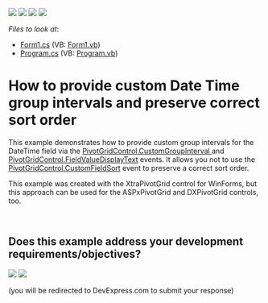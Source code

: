 <!-- default badges list -->
![](https://img.shields.io/endpoint?url=https://codecentral.devexpress.com/api/v1/VersionRange/128579674/10.1.8%2B)
[![](https://img.shields.io/badge/Open_in_DevExpress_Support_Center-FF7200?style=flat-square&logo=DevExpress&logoColor=white)](https://supportcenter.devexpress.com/ticket/details/E2726)
[![](https://img.shields.io/badge/📖_How_to_use_DevExpress_Examples-e9f6fc?style=flat-square)](https://docs.devexpress.com/GeneralInformation/403183)
[![](https://img.shields.io/badge/💬_Leave_Feedback-feecdd?style=flat-square)](#does-this-example-address-your-development-requirementsobjectives)
<!-- default badges end -->
<!-- default file list -->
*Files to look at*:

* [Form1.cs](./CS/WindowsApplication21/Form1.cs) (VB: [Form1.vb](./VB/WindowsApplication21/Form1.vb))
* [Program.cs](./CS/WindowsApplication21/Program.cs) (VB: [Program.vb](./VB/WindowsApplication21/Program.vb))
<!-- default file list end -->
# How to provide custom Date Time group intervals and preserve correct sort order


<p>This example demonstrates how to provide custom group intervals for the DateTime field via the <a href="http://documentation.devexpress.com/#WindowsForms/DevExpressXtraPivotGridPivotGridControl_CustomGroupIntervaltopic">PivotGridControl.CustomGroupInterval </a> and <a href="http://documentation.devexpress.com/#WindowsForms/DevExpressXtraPivotGridPivotGridControl_FieldValueDisplayTexttopic">PivotGridControl.FieldValueDisplayText</a> events. It allows you not to use the <a href="http://documentation.devexpress.com/#WindowsForms/DevExpressXtraPivotGridPivotGridControl_CustomFieldSorttopic">PivotGridControl.CustomFieldSort</a> event to preserve a correct sort order. </p><p>This example was created with the XtraPivotGrid control for WinForms, but this approach can be used for the ASPxPivotGrid and DXPivotGrid controls, too.</p>

<br/>


<!-- feedback -->
## Does this example address your development requirements/objectives?

[<img src="https://www.devexpress.com/support/examples/i/yes-button.svg"/>](https://www.devexpress.com/support/examples/survey.xml?utm_source=github&utm_campaign=pivot-grid-winforms-provide-custom-date-time-group-intervals-and-preserve-correct-sort-order&~~~was_helpful=yes) [<img src="https://www.devexpress.com/support/examples/i/no-button.svg"/>](https://www.devexpress.com/support/examples/survey.xml?utm_source=github&utm_campaign=pivot-grid-winforms-provide-custom-date-time-group-intervals-and-preserve-correct-sort-order&~~~was_helpful=no)

(you will be redirected to DevExpress.com to submit your response)
<!-- feedback end -->

